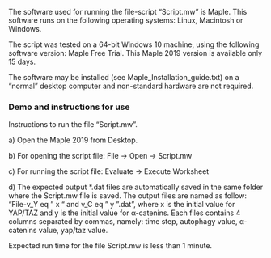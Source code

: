 The software used for running the file-script “Script.mw” is Maple. This software runs on the following operating systems: Linux, Macintosh or Windows. 

The script was tested on a 64-bit Windows 10 machine, using the following software version: Maple Free Trial. This Maple 2019 version is available only 15 days. 

The software may be installed (see Maple_Installation_guide.txt) on a “normal” desktop computer and non-standard hardware are not required.


### Demo and instructions for use

Instructions to run the file “Script.mw”.

a)	Open the Maple 2019 from Desktop. 

b)	For opening the script file: File -> Open -> Script.mw

c)	For running the script file: Evaluate -> Execute Worksheet

d)	The expected output *.dat files are automatically saved in the same folder where the Script.mw file is saved. The output files are named as follow: “File-v_Y eq ” x “ and v_C eq ” y ”.dat”, where x is the initial value for YAP/TAZ and y is the initial value for α-catenins.
	Each files contains 4 columns separated by commas, namely: time step, autophagy value, α-catenins value, yap/taz value.

Expected run time for the file Script.mw is less than 1 minute.
